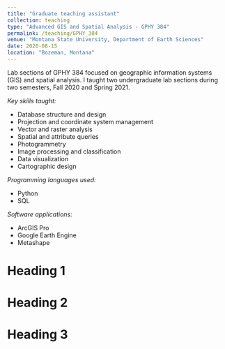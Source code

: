 ```yaml
---
title: "Graduate teaching assistant"
collection: teaching
type: "Advanced GIS and Spatial Analysis - GPHY 384"
permalink: /teaching/GPHY_384
venue: "Montana State University, Department of Earth Sciences"
date: 2020-08-15
location: "Bozeman, Montana"
---
```


Lab sections of GPHY 384 focused on geographic information systems (GIS) and spatial analysis. I taught two undergraduate lab sections during two semesters, Fall 2020 and Spring 2021.

*Key skills taught:*
* Database structure and design
* Projection and coordinate system management
* Vector and raster analysis
* Spatial and attribute queries
* Photogrammetry
* Image processing and classification
* Data visualization
* Cartographic design

*Programming languages used:*
* Python
* SQL

*Software applications:*
* ArcGIS Pro
* Google Earth Engine
* Metashape

Heading 1
======

Heading 2
======

Heading 3
======